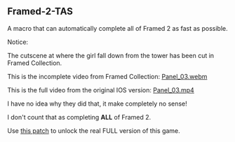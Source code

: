 ## Framed-2-TAS
A macro that can automatically complete all of Framed 2 as fast as possible. 


Notice: 

The cutscene at where the girl fall down from the tower has been cut in Framed Collection. 

This is the incomplete video from Framed Collection: 
[Panel_03.webm](https://github.com/happymimimix/Framed-Collection-Incomplete-Panel-Fix/assets/107282563/0eb932b1-975d-4101-841b-e43c6e4cac69)

This is the full video from the original IOS version: 
[Panel_03.mp4](https://github.com/happymimimix/Framed-Collection-Incomplete-Panel-Fix/assets/107282563/163cbb6f-3231-4bd3-9b33-bebf6393fd0a)

I have no idea why they did that, it make completely no sense! 

I don't count that as completing **ALL** of Framed 2. 

Use [this patch](https://github.com/happymimimix/Framed-Collection-Incomplete-Panel-Fix/releases) to unlock the real FULL version of this game. 
